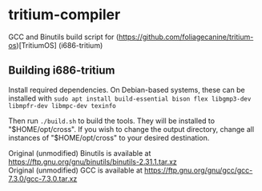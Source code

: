 # tritium-compiler
GCC and Binutils build script for (https://github.com/foliagecanine/tritium-os)[TritiumOS] (i686-tritium)

## Building i686-tritium
Install required dependencies. On Debian-based systems, these can be installed with
```sudo apt install build-essential bison flex libgmp3-dev libmpfr-dev libmpc-dev texinfo```

Then run
```./build.sh```
to build the tools. They will be installed to "$HOME/opt/cross".  
If you wish to change the output directory, change all instances of "$HOME/opt/cross" to your desired destination.  
  
Original (unmodified) Binutils is available at https://ftp.gnu.org/gnu/binutils/binutils-2.31.1.tar.xz  
Original (unmodified) GCC is available at https://ftp.gnu.org/gnu/gcc/gcc-7.3.0/gcc-7.3.0.tar.xz
